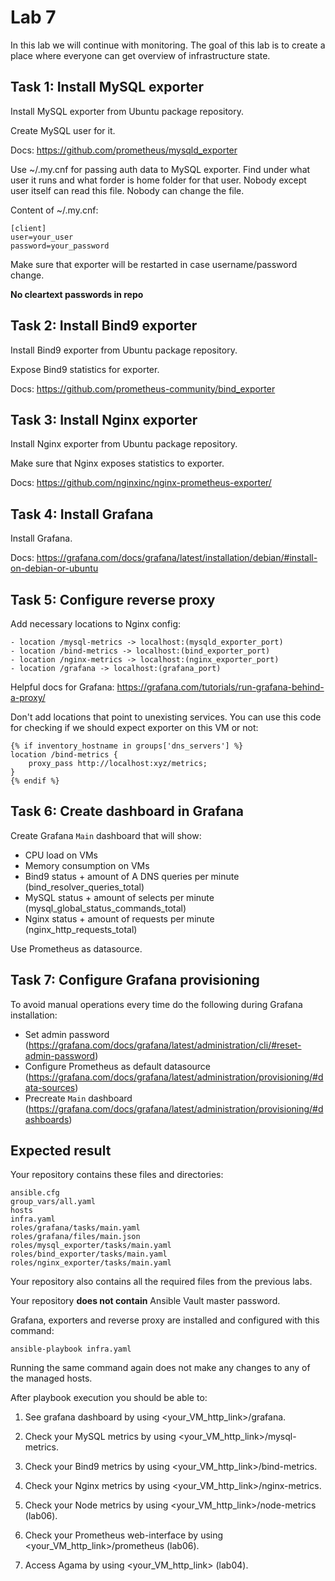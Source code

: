 # Lab 7

In this lab we will continue with monitoring. The goal of this lab is to create a place where everyone can get overview of infrastructure state.

## Task 1: Install MySQL exporter

Install MySQL exporter from Ubuntu package repository.

Create MySQL user for it.

Docs: https://github.com/prometheus/mysqld_exporter

Use ~/.my.cnf for passing auth data to MySQL exporter. Find under what user it runs and what forder is home folder for that user. Nobody except user itself can read this file. Nobody can change the file.

Content of ~/.my.cnf:

    [client]
    user=your_user
    password=your_password

Make sure that exporter will be restarted in case username/password change.

**No cleartext passwords in repo**

## Task 2: Install Bind9 exporter

Install Bind9 exporter from Ubuntu package repository.

Expose Bind9 statistics for exporter.

Docs: https://github.com/prometheus-community/bind_exporter

## Task 3: Install Nginx exporter

Install Nginx exporter from Ubuntu package repository.

Make sure that Nginx exposes statistics to exporter.

Docs: https://github.com/nginxinc/nginx-prometheus-exporter/

## Task 4: Install Grafana

Install Grafana.

Docs: https://grafana.com/docs/grafana/latest/installation/debian/#install-on-debian-or-ubuntu

## Task 5: Configure reverse proxy

Add necessary locations to Nginx config:

    - location /mysql-metrics -> localhost:(mysqld_exporter_port)
    - location /bind-metrics -> localhost:(bind_exporter_port)
    - location /nginx-metrics -> localhost:(nginx_exporter_port)
    - location /grafana -> localhost:(grafana_port)
    
Helpful docs for Grafana: https://grafana.com/tutorials/run-grafana-behind-a-proxy/

Don't add locations that point to unexisting services. You can use this code for checking if we should expect exporter on this VM or not:

    {% if inventory_hostname in groups['dns_servers'] %}
    location /bind-metrics {
        proxy_pass http://localhost:xyz/metrics;
    }
    {% endif %}

## Task 6: Create dashboard in Grafana

Create Grafana `Main` dashboard that will show:
 - CPU load on VMs
 - Memory consumption on VMs
 - Bind9 status + amount of A DNS queries per minute (bind_resolver_queries_total)
 - MySQL status + amount of selects per minute (mysql_global_status_commands_total)
 - Nginx status + amount of requests per minute (nginx_http_requests_total)

Use Prometheus as datasource.

## Task 7: Configure Grafana provisioning

To avoid manual operations every time do the following during Grafana installation:

 - Set admin password (https://grafana.com/docs/grafana/latest/administration/cli/#reset-admin-password)
 - Configure Prometheus as default datasource (https://grafana.com/docs/grafana/latest/administration/provisioning/#data-sources)
 - Precreate `Main` dashboard (https://grafana.com/docs/grafana/latest/administration/provisioning/#dashboards)

## Expected result

Your repository contains these files and directories:

    ansible.cfg
    group_vars/all.yaml
    hosts
    infra.yaml
    roles/grafana/tasks/main.yaml
    roles/grafana/files/main.json
    roles/mysql_exporter/tasks/main.yaml
    roles/bind_exporter/tasks/main.yaml
    roles/nginx_exporter/tasks/main.yaml

Your repository also contains all the required files from the previous labs.

Your repository **does not contain** Ansible Vault master password.

Grafana, exporters and reverse proxy are installed and configured with this command:

	ansible-playbook infra.yaml

Running the same command again does not make any changes to any of the managed
hosts.

After playbook execution you should be able to:

1. See grafana dashboard by using \<your_VM_http_link\>/grafana.

2. Check your MySQL metrics by using \<your_VM_http_link\>/mysql-metrics.

3. Check your Bind9 metrics by using \<your_VM_http_link\>/bind-metrics.

4. Check your Nginx metrics by using \<your_VM_http_link\>/nginx-metrics.

5. Check your Node metrics by using \<your_VM_http_link\>/node-metrics (lab06).

6. Check your Prometheus web-interface by using \<your_VM_http_link\>/prometheus (lab06).

7. Access Agama by using \<your_VM_http_link\> (lab04).
